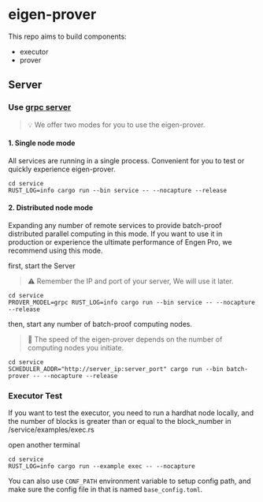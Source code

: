 # eigen-prover

This repo aims to build components:

* executor
* prover


## Server

### Use [grpc server](https://github.com/hyperium/tonic/blob/master/examples/helloworld-tutorial.md)

> 💡 We offer two modes for you to use the eigen-prover.

#### 1. Single node mode

All services are running in a single process.
Convenient for you to test or quickly experience eigen-prover.

```
cd service
RUST_LOG=info cargo run --bin service -- --nocapture --release
```

#### 2. Distributed node mode

Expanding any number of remote services to provide batch-proof distributed parallel computing in this mode.
If you want to use it in production or experience the ultimate performance of Engen Pro, we recommend using this mode.

first, start the Server
> ⚠️ Remember the IP and port of your server, We will use it later.
```shell
cd service
PROVER_MODEL=grpc RUST_LOG=info cargo run --bin service -- --nocapture --release
```

then, start any number of batch-proof computing nodes.
> 🚀 The speed of the eigen-prover depends on the number of computing nodes you initiate.
```shell
cd service
SCHEDULER_ADDR="http://server_ip:server_port" cargo run --bin batch-prover -- --nocapture --release
```

### Executor Test

If you want to test the executor, you need to run a hardhat node locally, and the number of blocks is greater than or equal to the block_number in /service/examples/exec.rs

open another terminal
```
cd service
RUST_LOG=info cargo run --example exec -- --nocapture
```

You can also use `CONF_PATH` environment variable to setup config path, and make sure the config file in that is named `base_config.toml`.


